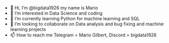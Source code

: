 - 👋 Hi, I’m @bigdata1926 my name is Mario
- 👀 I’m interested in Data Science and coding
- 🌱 I’m currently learning Python for machine learning and SQL
- 💞️ I’m looking to collaborate on Data analysis and bug fixing and machine learning projects
- 📫 How to reach me Telegram = Mario Gilbert, Discord = bigdata1926 


